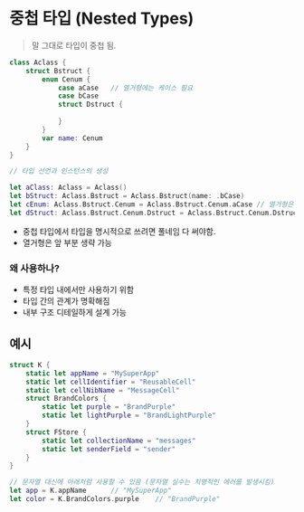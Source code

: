 # 중첩 타입 (Nested Types)

> 말 그대로 타입이 중첩 됨.

```swift
class Aclass {
    struct Bstruct {
        enum Cenum {
            case aCase   // 열거형에는 케이스 필요
            case bCase
            struct Dstruct {
                
            }
        }
        var name: Cenum
    }
}

// 타입 선언과 인스턴스의 생성

let aClass: Aclass = Aclass()
let bStruct: Aclass.Bstruct = Aclass.Bstruct(name: .bCase)
let cEnum: Aclass.Bstruct.Cenum = Aclass.Bstruct.Cenum.aCase // 열거형은 케이스선택
let dStruct: Aclass.Bstruct.Cenum.Dstruct = Aclass.Bstruct.Cenum.Dstruct()
```
- 중첩 타입에서 타입을 명시적으로 쓰려면 풀네임 다 써야함.
- 열거형은 앞 부분 생략 가능
### 왜 사용하나?
- 특정 타입 내에서만 사용하기 위함
- 타입 간의 관계가 명확해짐
- 내부 구조 디테일하게 설계 가능



## 예시

```swift
struct K {
    static let appName = "MySuperApp"
    static let cellIdentifier = "ReusableCell"
    static let cellNibName = "MessageCell"
    struct BrandColors {
        static let purple = "BrandPurple"
        static let lightPurple = "BrandLightPurple"
    }
    struct FStore {
        static let collectionName = "messages"
        static let senderField = "sender"
    }
}

// 문자열 대신에 아래처럼 사용할 수 있음 (문자열 실수는 치명적인 에러를 발생시킴)
let app = K.appName      // "MySuperApp"
let color = K.BrandColors.purple    // "BrandPurple"
```

